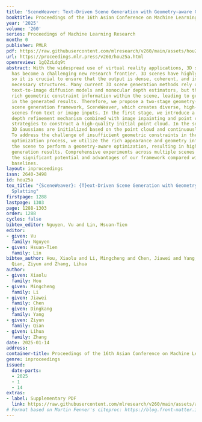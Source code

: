 ```yaml
---
title: 'SceneWeaver: Text-Driven Scene Generation with Geometry-aware Gaussian Splatting'
booktitle: Proceedings of the 16th Asian Conference on Machine Learning
year: '2025'
volume: '260'
series: Proceedings of Machine Learning Research
month: 0
publisher: PMLR
pdf: https://raw.githubusercontent.com/mlresearch/v260/main/assets/hou25a/hou25a.pdf
url: https://proceedings.mlr.press/v260/hou25a.html
openreview: 1gQZzLdq9t
abstract: With the widespread use of virtual reality applications, 3D scene generation
  has become a challenging new research frontier. 3D scenes have highly complex structures,
  so it is crucial to ensure that the output is dense, coherent, and includes all
  necessary structures. Many current 3D scene generation methods rely on pre-trained
  text-to-image diffusion models and monocular depth estimators, but they often lack
  rich geometric constraint information within the scene, leading to geometric distortion
  in the generated results. Therefore, we propose a two-stage geometry-aware progressive
  scene generation framework, SceneWeaver, which creates diverse, high-quality 3D
  scenes from text or image inputs. In the first stage, we introduce a multi-level
  depth refinement mechanism combined with image inpainting and point cloud updating
  strategies to construct a high-quality initial point cloud. In the second stage,
  3D Gaussians are initialized based on the point cloud and continuously optimized.
  To address the challenge of insufficient geometric constraints in the Gaussian Splatting
  optimization process, we utilize the rich appearance and geometry information within
  the scene to perform a geometry-aware optimization, resulting in high-quality scene
  generation results. Comprehensive experiments across multiple scenes demonstrate
  the significant potential and advantages of our framework compared with several
  baselines.
layout: inproceedings
issn: 2640-3498
id: hou25a
tex_title: "{SceneWeaver}: {T}ext-Driven Scene Generation with Geometry-aware Gaussian
  Splatting"
firstpage: 1288
lastpage: 1303
page: 1288-1303
order: 1288
cycles: false
bibtex_editor: Nguyen, Vu and Lin, Hsuan-Tien
editor:
- given: Vu
  family: Nguyen
- given: Hsuan-Tien
  family: Lin
bibtex_author: Hou, Xiaolu and Li, Mingcheng and Chen, Jiawei and Yang, Dingkang and
  Qian, Ziyun and Zhang, Lihua
author:
- given: Xiaolu
  family: Hou
- given: Mingcheng
  family: Li
- given: Jiawei
  family: Chen
- given: Dingkang
  family: Yang
- given: Ziyun
  family: Qian
- given: Lihua
  family: Zhang
date: 2025-01-14
address:
container-title: Proceedings of the 16th Asian Conference on Machine Learning
genre: inproceedings
issued:
  date-parts:
  - 2025
  - 1
  - 14
extras:
- label: Supplementary PDF
  link: https://raw.githubusercontent.com/mlresearch/v260/main/assets/assets/hou25a/hou25a-supp.pdf
# Format based on Martin Fenner's citeproc: https://blog.front-matter.io/posts/citeproc-yaml-for-bibliographies/
---
```

